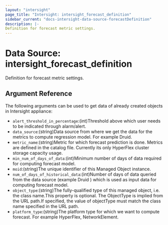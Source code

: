 ```yaml
---
layout: "intersight"
page_title: "Intersight: intersight_forecast_definition"
sidebar_current: "docs-intersight-data-source-forecastDefinition"
description: |-
Definition for forecast metric settings.
---
```


# Data Source: intersight_forecast_definition
Definition for forecast metric settings.
## Argument Reference
The following arguments can be used to get data of already created objects in Intersight appliance:
* `alert_threshold_in_percentage`:(int)Threshold above which user needs to be indicated through alarm/alert.
* `data_source`:(string)Data source from where we get the data for the metrics to compute regression model. For example Druid.
* `metric_name`:(string)Metric for which forecast prediction is done. Metrics are defined in the catalog file. Currently its only HyperFlex cluster storage capacity usage.
* `min_num_of_days_of_data`:(int)Minimum number of days of data required for computing forecast model.
* `moid`:(string)The unique identifier of this Managed Object instance.
* `num_of_days_of_historical_data`:(int)Number of days of data queried from the data source (example Druid ) which is used as input data for computing forecast model.
* `object_type`:(string)The fully-qualified type of this managed object, i.e. the class name.This property is optional. The ObjectType is implied from the URL path.If specified, the value of objectType must match the class name specified in the URL path.
* `platform_type`:(string)The platform type for which we want to compute forecast. For example HyperFlex, NetworkElement.
